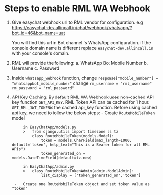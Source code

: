 # Steps to enable RML WA Webhook

1. Give easychat webhook url to RML vendor for configuration.
    e.g https://easychat-dev.allincall.in/chat/webhook/whatsapp/?bot_id=46&bot_name=uat

    You will find this url in Bot channel 's WhatsApp configuration.
    if the console domain name is different replace `easychat-dev.allincall.in` with your console's domain.

2. RML will provide the following:
    a. WhatsApp Bot Mobile Number
    b. Username
    c. Password

3. Inside `whatsapp_webhook` function,
    change  `response["mobile_number"] = "whatsappbot_mobile_number"`
    change  `rm_username = "rml_username"`
            `rm_password = "rml_password"`

4. API Key Caching:
    By default RML WA Webhook uses non-cached API key function `GET_API_KEY`.
    RML Token API can be cached for 1 hour. 
    `GET_RML_JWT_TOKEN`is the cached api_key function.
    Before using cached api key, we need to follow the below steps:
        -   Create `RouteMobileToken` model

            in EasyChatApp/models.py
            >   from django.utils import timezone as tz
                class RouteMobileToken(models.Model):
                    token = models.CharField(max_length=1000, default='token', help_text="This is a Bearer token for all RML APIs")
                    token_generated_on = models.DateTimeField(default=tz.now)

            in EasyChatApp/admin.py
            >   class RouteMobileTokenAdmin(admin.ModelAdmin):
                    list_display = ['token_generated_on','token']

        -   Create one RouteMobileToken object and set token value as "token"

        